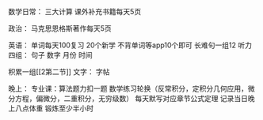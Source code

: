 数学日常：
三大计算
课外补充书籍每天5页


政治：
马克思恩格斯著作每天5页

英语：
单词每天100复习
20个新学
不背单词等app10个即可
长难句一组12
听力四组：
句子
数字
月份
时间

积累一组[[2第二节]]
文字：
字帖

晚上：
专业课：算法题力扣一题
数学练习轮换（反常积分，定积分几何应用，微分方程，偏微分，二重积分，无穷级数）
每天默写对应章节公式定理
记录当日晚上八点体重
锻炼至少半小时